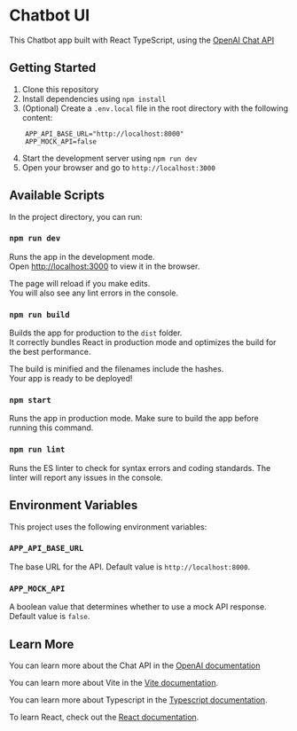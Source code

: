 # Chatbot UI

This Chatbot app built with React TypeScript, using the [OpenAI Chat API](https://platform.openai.com/docs/guides/chat)

## Getting Started

1.  Clone this repository
2.  Install dependencies using `npm install`
3.  (Optional) Create a `.env.local` file in the root directory with the following content:
```
    APP_API_BASE_URL="http://localhost:8000"
    APP_MOCK_API=false
```
4.  Start the development server using `npm run dev`
5.  Open your browser and go to `http://localhost:3000`

## Available Scripts

In the project directory, you can run:

### `npm run dev`

Runs the app in the development mode.<br /> Open [http://localhost:3000](http://localhost:3000/) to view it in the browser.

The page will reload if you make edits.<br /> You will also see any lint errors in the console.

### `npm run build`

Builds the app for production to the `dist` folder.<br /> It correctly bundles React in production mode and optimizes the build for the best performance.

The build is minified and the filenames include the hashes.<br /> Your app is ready to be deployed!

### `npm start`

Runs the app in production mode. Make sure to build the app before running this command.

### `npm run lint`

Runs the ES linter to check for syntax errors and coding standards. The linter will report any issues in the console.

## Environment Variables

This project uses the following environment variables:

### `APP_API_BASE_URL`

The base URL for the API. Default value is `http://localhost:8000`.

### `APP_MOCK_API`

A boolean value that determines whether to use a mock API response. Default value is `false`.

## Learn More

You can learn more about the Chat API in the [OpenAI documentation](https://platform.openai.com/docs/guides/chat)

You can learn more about Vite in the [Vite documentation](https://vitejs.dev/).

You can learn more about Typescript in the [Typescript documentation](https://www.typescriptlang.org/docs/home.html).

To learn React, check out the [React documentation](https://reactjs.org/docs/getting-started.html).
